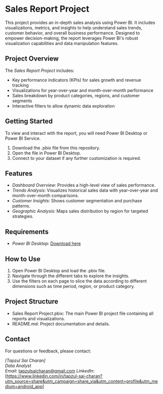 # Sales Report Project

This project provides an in-depth sales analysis using Power BI. It includes visualizations, metrics, and insights to help understand sales trends, customer behavior, and overall business performance. Designed to empower decision-making, the report leverages Power BI's robust visualization capabilities and data manipulation features.

## Project Overview

The *Sales Report Project* includes:
- Key performance indicators (KPIs) for sales growth and revenue tracking
- Visualizations for year-over-year and month-over-month performance
- Sales breakdown by product categories, regions, and customer segments
- Interactive filters to allow dynamic data exploration

## Getting Started

To view and interact with the report, you will need Power BI Desktop or Power BI Service.
1. Download the .pbix file from this repository.
2. Open the file in Power BI Desktop.
3. Connect to your dataset if any further customization is required.

## Features

- *Dashboard Overview*: Provides a high-level view of sales performance.
- *Trends Analysis*: Visualizes historical sales data with year-over-year and month-over-month comparisons.
- *Customer Insights*: Shows customer segmentation and purchase patterns.
- *Geographic Analysis*: Maps sales distribution by region for targeted strategies.

## Requirements

- *Power BI Desktop*: [Download here](https://powerbi.microsoft.com/desktop/)

## How to Use

1. Open Power BI Desktop and load the .pbix file.
2. Navigate through the different tabs to explore the insights.
3. Use the filters on each page to slice the data according to different dimensions such as time period, region, or product category.

## Project Structure

- Sales Report Project.pbix: The main Power BI project file containing all reports and visualizations.
- README.md: Project documentation and details.

## Contact

For questions or feedback, please contact:

*[Tapzul Sai Charan]*  
*Data Analyst*  
*Email*: tapzulsaicharan@gmail.com 
*LinkedIn*: [https://www.linkedin.com/in/tapzul-sai-charan?utm_source=share&utm_campaign=share_via&utm_content=profile&utm_medium=android_app]
